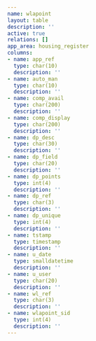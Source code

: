 ```yaml
---
name: wlapoint
layout: table
description: ''
active: true
relations: []
app_area: housing_register
columns:
- name: app_ref
  type: char(10)
  description: ''
- name: auto_man
  type: char(10)
  description: ''
- name: comp_avail
  type: char(200)
  description: ''
- name: comp_display
  type: char(200)
  description: ''
- name: dp_desc
  type: char(30)
  description: ''
- name: dp_field
  type: char(20)
  description: ''
- name: dp_points
  type: int(4)
  description: ''
- name: dp_ref
  type: char(3)
  description: ''
- name: dp_unique
  type: int(4)
  description: ''
- name: tstamp
  type: timestamp
  description: ''
- name: u_date
  type: smalldatetime
  description: ''
- name: u_user
  type: char(20)
  description: ''
- name: wl_ref
  type: char(3)
  description: ''
- name: wlapoint_sid
  type: int(4)
  description: ''
---
```


